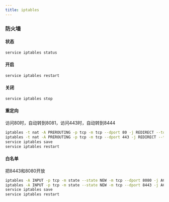 ```yaml
---
title: iptables
---
```

### 防火墙
#### 状态
``` bash
service iptables status
```
#### 开启
``` bash
service iptables restart
```
#### 关闭
``` bash
service iptables stop
```

#### 重定向
访问80时，自动转到8081，访问443时，自动转到8444
``` bash
iptables -t nat -A PREROUTING -p tcp -m tcp --dport 80 -j REDIRECT --to-ports 8081
iptables -t nat -A PREROUTING -p tcp -m tcp --dport 443 -j REDIRECT --to-ports 8444
service iptables save
service iptables restart
```

#### 白名单
把8443和8080开放
``` bash
iptables -A INPUT -p tcp -m state --state NEW -m tcp --dport 8080 -j ACCEPT
iptables -A INPUT -p tcp -m state --state NEW -m tcp --dport 8443 -j ACCEPT
service iptables save
service iptables restart
```